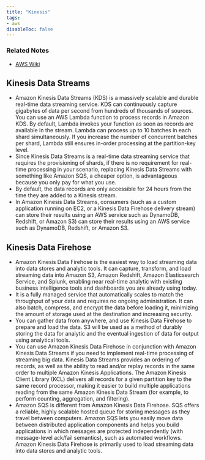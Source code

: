 ```yaml
---
title: "Kinesis"
tags:
- aws
disableToc: false
---
```


### Related Notes
- [AWS Wiki](/notes/aws/aws-wiki.md)

## **Kinesis Data Streams**
- Amazon Kinesis Data Streams (KDS) is a massively scalable and durable real-time data streaming service. KDS can continuously capture gigabytes of data per second from hundreds of thousands of sources. You can use an AWS Lambda function to process records in Amazon KDS. By default, Lambda invokes your function as soon as records are available in the stream. Lambda can process up to 10 batches in each shard simultaneously. If you increase the number of concurrent batches per shard, Lambda still ensures in-order processing at the partition-key level.
- Since Kinesis Data Streams is a real-time data streaming service that requires the provisioning of shards, if there is no requirement for real-time processing in your scenario, replacing Kinesis Data Streams with something like Amazon SQS, a cheaper option, is advantageous because you only pay for what you use.
- By default, the data records are only accessible for 24 hours from the time they are added to a Kinesis stream.
- In Amazon Kinesis Data Streams, consumers (such as a custom application running on EC2, or a Kinesis Data Firehose delivery stream) can store their results using an AWS service such as DynamoDB, Redshift, or Amazon S3) can store their results using an AWS service such as DynamoDB, Redshift, or Amazon S3.
## **Kinesis Data Firehose**
- Amazon Kinesis Data Firehose is the easiest way to load streaming data into data stores and analytic tools. It can capture, transform, and load streaming data into Amazon S3, Amazon Redshift, Amazon Elasticsearch Service, and Splunk, enabling near real-time analytic with existing business intelligence tools and dashboards you are already using today.
- It is a fully managed service that automatically scales to match the throughput of your data and requires no ongoing administration. It can also batch, compress, and encrypt the data before loading it, minimizing the amount of storage used at the destination and increasing security.
- You can gather data from anywhere, and use Kinesis Data Firehose to prepare and load the data. S3 will be used as a method of durably storing the data for analytic and the eventual ingestion of data for output using analytical tools.
- You can use Amazon Kinesis Data Firehose in conjunction with Amazon Kinesis Data Streams if you need to implement real-time processing of streaming big data. Kinesis Data Streams provides an ordering of records, as well as the ability to read and/or replay records in the same order to multiple Amazon Kinesis Applications. The Amazon Kinesis Client Library (KCL) delivers all records for a given partition key to the same record processor, making it easier to build multiple applications reading from the same Amazon Kinesis Data Stream (for example, to perform counting, aggregation, and filtering).
- Amazon SQS is different from Amazon Kinesis Data Firehose. SQS offers a reliable, highly scalable hosted queue for storing messages as they travel between computers. Amazon SQS lets you easily move data between distributed application components and helps you build applications in which messages are protected independently (with message-level ack/fail semantics), such as automated workflows. Amazon Kinesis Data Firehose is primarily used to load streaming data into data stores and analytic tools.
